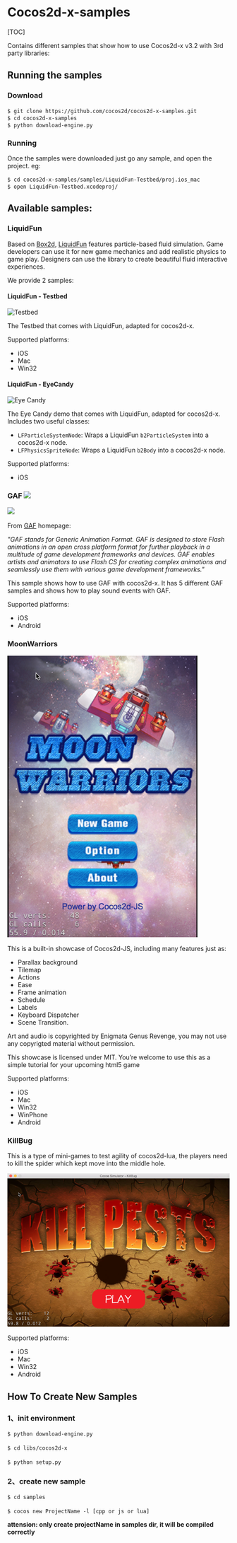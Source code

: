 # Cocos2d-x-samples

[TOC]

Contains different samples that show how to use Cocos2d-x v3.2 with 3rd party libraries:

## Running the samples

### Download

``` 
$ git clone https://github.com/cocos2d/cocos2d-x-samples.git
$ cd cocos2d-x-samples
$ python download-engine.py
```

### Running

Once the samples were downloaded just go any sample, and open the project. eg:

``` 
$ cd cocos2d-x-samples/samples/LiquidFun-Testbed/proj.ios_mac
$ open LiquidFun-Testbed.xcodeproj/
```

## Available samples:

### LiquidFun

Based on [Box2d](box2d.org), [LiquidFun](http://google.github.io/liquidfun/) features particle-based fluid simulation. Game developers can use it for new game mechanics and add realistic physics to game play. Designers can use the library to create beautiful fluid interactive experiences.

We provide 2 samples:

#### LiquidFun - Testbed

![Testbed](https://lh3.googleusercontent.com/-dpZfoZ7vG-Q/U1S0GFHmhyI/AAAAAAAA75I/WKnvNs4Ypi8/s400/IMG_0012.jpg)

The Testbed that comes with LiquidFun, adapted for cocos2d-x.

Supported platforms:

- iOS
- Mac
- Win32

#### LiquidFun - EyeCandy

![Eye Candy](https://lh6.googleusercontent.com/-ngcGTSiyuX0/U9lakbgNXbI/AAAAAAAA_Xk/Xin2q8MuRiA/s400/screenshot-2014-07-29-19-02-07.png)

The Eye Candy demo that comes with LiquidFun, adapted for cocos2d-x. Includes two useful classes:

- `LFParticleSystemNode`: Wraps a LiquidFun `b2ParticleSystem` into a cocos2d-x node.
- `LFPhysicsSpriteNode`: Wraps a LiquidFun `b2Body` into a cocos2d-x node.

Supported platforms:

- iOS

### GAF ![](http://icons.iconarchive.com/icons/custom-icon-design/pretty-office-11/16/new-icon.png)

![](https://lh6.googleusercontent.com/-0k_WuKpeIwU/U9Fien02fLI/AAAAAAAA_W4/BaQg3zrv8Zg/s400/Screenshot%25202014.07.24%252012.42.35.png)

From [GAF](http://gafmedia.com/about) homepage:

_"GAF stands for Generic Animation Format. GAF is designed to store Flash animations in an open cross platform format for further playback in a multitude of game development frameworks and devices. GAF enables artists and animators to use Flash CS for creating complex animations and seamlessly use them with various game development frameworks."_

This sample shows how to use GAF with cocos2d-x. It has 5 different GAF samples and shows how to play sound events with GAF.

Supported platforms:

- iOS
- Android

### MoonWarriors

![Alt text](./docres/1441078356397.png)

This is a built-in showcase of Cocos2d-JS, including many features just as:

- Parallax background
- Tilemap
- Actions
- Ease
- Frame animation
- Schedule
- Labels
- Keyboard Dispatcher
- Scene Transition.

Art and audio is copyrighted by Enigmata Genus Revenge, you may not use any copyrigted material without permission.

This showcase is licensed under MIT. You’re welcome to use this as a simple tutorial for your upcoming html5 game

Supported platforms:

- iOS
- Mac
- Win32
- WinPhone
- Android

### KillBug

This is a type of mini-games to test agility of cocos2d-lua, the players need to kill the spider which kept  move into the middle hole.

![Alt text](./docres/1441187093260.png)

Supported platforms:

- iOS
- Mac
- Win32
- Android

## How To Create New Samples

### 1、init environment

	$ python download-engine.py

	$ cd libs/cocos2d-x

	$ python setup.py

### 2、create new sample

	$ cd samples

	$ cocos new ProjectName -l [cpp or js or lua] 

**attension: only create projectName in samples dir, it will be compiled correctly**